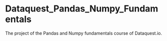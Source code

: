 # Dataquest_Pandas_Numpy_Fundamentals

The project of the Pandas and Numpy fundamentals course of Dataquest.io.
